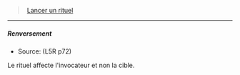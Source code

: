 ﻿---
!Generic
Id: l5r_rituals_hd.md#renversement
ParentLink: l5r_rituals_hd.md#lancer-un-rituel
Name: Renversement
ParentName: Lancer un rituel
NameLevel: 5
Source: (L5R p72)
Attributes: {}
---
> [Lancer un rituel](hd_l5r_rituals.md)

---

##### Renversement

- Source: (L5R p72)

Le rituel affecte l'invocateur et non la cible.

